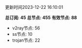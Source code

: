 更新时间2023-12-22 16:10:01

**总订阅: 45**
**总节点: 455**
**有效节点: 88**
- v2ray节点: 56
- ss节点: 10
- trojan节点: 22
